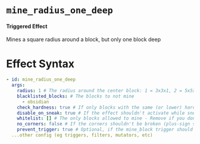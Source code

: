 # `mine_radius_one_deep`
#### Triggered Effect

Mines a square radius around a block, but only one block deep

# Effect Syntax
```yaml
- id: mine_radius_one_deep
  args:
    radius: 1 # The radius around the center block: 1 = 3x3x1, 2 = 5x5x1, etc
    blacklisted_blocks: # The blocks to not mine
      - obsidian
    check_hardness: true # If only blocks with the same (or lower) hardness than the mined block can be broken
    disable_on_sneak: true # If the effect shouldn't activate while sneaking
    whitelist: [] # The only blocks allowed to mine - Remove if you don't want this
    no_corners: false # If the corners shouldn't be broken (plus-sign shape) - Defaults to false
    prevent_trigger: true # Optional, if the mine_block trigger should not be called from this
  ...other config (eg triggers, filters, mutators, etc)
```
